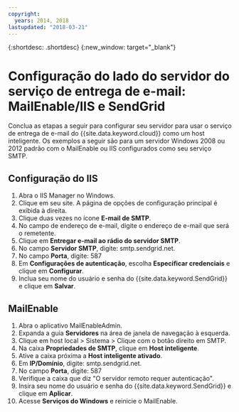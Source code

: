```yaml
---
copyright:
  years: 2014, 2018
lastupdated: "2018-03-21"
---
```


{:shortdesc: .shortdesc}
{:new_window: target="_blank"}

# Configuração do lado do servidor do serviço de entrega de e-mail: MailEnable/IIS e SendGrid

Conclua as etapas a seguir para configurar seu servidor para usar o serviço de entrega de e-mail do {{site.data.keyword.cloud}} como um host inteligente. Os exemplos a seguir são para um servidor Windows
2008 ou 2012 padrão com o MailEnable ou IIS configurados como seu serviço SMTP.

## Configuração do IIS

1.  Abra o IIS Manager no Windows.
2.  Clique em seu site. A página de opções de configuração principal é exibida à direita.
3.  Clique duas vezes no ícone **E-mail de SMTP**.
4.  No campo de endereço de e-mail, digite o endereço de e-mail que será o remetente.
5.  Clique em **Entregar e-mail ao rádio do servidor SMTP**.
6.  No campo **Servidor SMTP**, digite: smtp.sendgrid.net.
7.  No campo **Porta**, digite: 587
8.  Em **Configurações de autenticação**, escolha **Especificar credenciais** e clique em **Configurar**.
9.  Inclua seu nome do usuário e senha do {{site.data.keyword.SendGrid}} e clique em **Salvar**.

## MailEnable

1.  Abra o aplicativo MailEnableAdmin.
2.  Expanda a guia **Servidores** na área de janela de navegação à esquerda.
3.  Clique em host local > Sistema > Clique com o botão direito em SMTP.
4.  Na caixa **Propriedades de SMTP**, clique em **Host inteligente**.
5.  Ative a caixa próxima a **Host inteligente ativado**.
6.  Em **IP/Domínio**, digite: smtp.sendgrid.net. 
7.  No campo **Porta**, digite: 587
8.  Verifique a caixa que diz "O servidor remoto requer autenticação".
9.  Insira seu nome do usuário e senha do {{site.data.keyword.SendGrid}} e clique em **Aplicar**.
10.  Acesse **Serviços do Windows** e reinicie o MailEnable.
